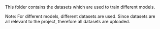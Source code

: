 This folder contains the datasets which are used to train different models.

Note: For different models, different datasets are used. Since datasets are all relevant to the project, therefore all datasets are uploaded.
